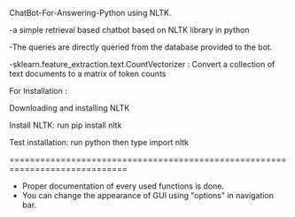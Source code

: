 ChatBot-For-Answering-Python using NLTK.

-a simple retrieval based chatbot based on NLTK library in python

-The queries are directly queried from the database provided to the bot.

-sklearn.feature_extraction.text.CountVectorizer : Convert a collection of text documents to a matrix of token counts

For Installation :

Downloading and installing NLTK

Install NLTK: run pip install nltk

Test installation: run python then type import nltk

=============================================================================

- Proper documentation of every used functions is done.
- You can change the appearance of GUI using "options" in navigation bar.
